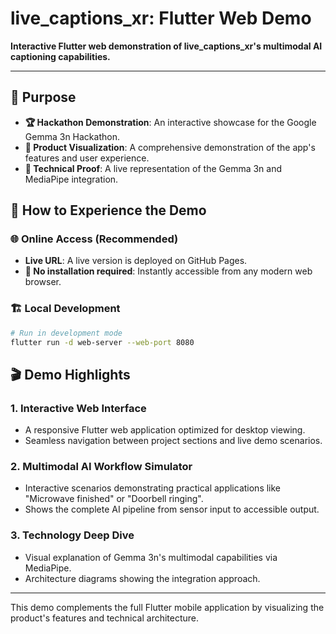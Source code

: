 # live_captions_xr: Flutter Web Demo

**Interactive Flutter web demonstration of live_captions_xr's multimodal AI captioning capabilities.**

---

## 🎯 Purpose

- **🏆 Hackathon Demonstration**: An interactive showcase for the Google Gemma 3n Hackathon.
- **📱 Product Visualization**: A comprehensive demonstration of the app's features and user experience.
- **🧠 Technical Proof**: A live representation of the Gemma 3n and MediaPipe integration.

## 🚀 How to Experience the Demo

### 🌐 **Online Access (Recommended)**
- **Live URL**: A live version is deployed on GitHub Pages.
- **📱 No installation required**: Instantly accessible from any modern web browser.

### 🏗️ **Local Development**
```bash
# Run in development mode
flutter run -d web-server --web-port 8080
```

## 🎬 Demo Highlights

### 1. **Interactive Web Interface**
- A responsive Flutter web application optimized for desktop viewing.
- Seamless navigation between project sections and live demo scenarios.

### 2. **Multimodal AI Workflow Simulator**
- Interactive scenarios demonstrating practical applications like "Microwave finished" or "Doorbell ringing".
- Shows the complete AI pipeline from sensor input to accessible output.

### 3. **Technology Deep Dive**
- Visual explanation of Gemma 3n's multimodal capabilities via MediaPipe.
- Architecture diagrams showing the integration approach.

---

This demo complements the full Flutter mobile application by visualizing the product's features and technical architecture.
